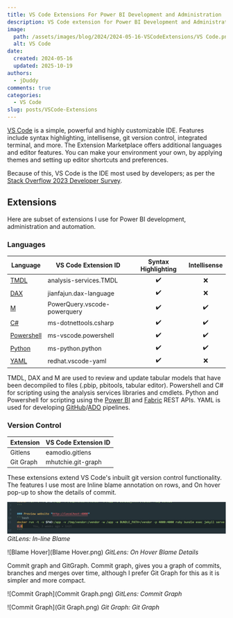 ```yaml
---
title: VS Code Extensions For Power BI Development and Administration
description: VS Code extension for Power BI Development and Administration
image:
  path: /assets/images/blog/2024/2024-05-16-VSCodeExtensions/VS Code.png
  alt: VS Code
date:
  created: 2024-05-16
  updated: 2025-10-19
authors:
  - jDuddy
comments: true
categories:
  - VS Code
slug: posts/VSCode-Extensions
---
```


[VS Code](https://code.visualstudio.com/) is a simple, powerful and highly customizable IDE. Features include syntax highlighting, intellisense, git version control, integrated terminal, and more. The Extension Marketplace offers additional languages and editor features. You can make your environment your own, by applying themes and setting up editor shortcuts and preferences.

Because of this, VS Code is the IDE most used by developers; as per the [Stack Overflow 2023 Developer Survey](https://survey.stackoverflow.co/2023/#section-most-popular-technologies-integrated-development-environment).

## Extensions

Here are subset of extensions I use for Power BI development, administration and automation.

### Languages

| Language                                                                                                      | VS Code Extension ID         | Syntax Highlighting | Intellisense |
| ------------------------------------------------------------------------------------------------------------- | ---------------------------- | :-----------------: | :----------: |
| [TMDL](https://learn.microsoft.com/en-us/analysis-services/tmdl/tmdl-overview?view=asallproducts-allversions) | analysis-services.TMDL       |         ✔️          |      ❌      |
| [DAX](https://learn.microsoft.com/en-us/dax/)                                                                 | jianfajun.dax-language       |         ✔️          |      ❌      |
| [M](https://learn.microsoft.com/en-us/powerquery-m/)                                                          | PowerQuery.vscode-powerquery |         ✔️          |      ✔️      |
| [C#](https://learn.microsoft.com/en-us/dotnet/csharp/language-reference/)                                     | ms-dotnettools.csharp        |         ✔️          |      ✔️      |
| [Powershell](https://learn.microsoft.com/en-us/powershell/)                                                   | ms-vscode.powershell         |         ✔️          |      ✔️      |
| [Python](https://www.python.org/)                                                                             | ms-python.python             |         ✔️          |      ✔️      |
| [YAML](https://yaml.org/)                                                                                     | redhat.vscode-yaml           |         ✔️          |      ❌      |

TMDL, DAX and M are used to review and update tabular models that have been decompiled to files (.pbip, pbitools, tabular editor). Powershell and C# for scripting using the analysis services libraries and cmdlets. Python and Powershell for scripting using the [Power BI](https://learn.microsoft.com/en-us/rest/api/power-bi/) and [Fabric](https://learn.microsoft.com/en-us/rest/api/fabric/articles/) REST APIs. YAML is used for developing [GitHub](https://github.com/)/[ADO](https://azure.microsoft.com/en-us/products/devops) pipelines.

### Version Control

| Extension | VS Code Extension ID |
| --------- | -------------------- |
| Gitlens   | eamodio.gitlens      |
| Git Graph | mhutchie.git-graph   |

These extensions extend VS Code's inbuilt git version control functionality. The features I use most are Inline blame annotation on rows, and On hover pop-up to show the details of commit.

![Blame](Blame.png)
_GitLens: In-line Blame_

![Blame Hover](Blame Hover.png)
_GitLens: On Hover Blame Details_

Commit graph and GitGraph. Commit graph, gives you a graph of commits, branches and merges over time, although I prefer Git Graph for this as it is simpler and more compact.

![Commit Graph](Commit Graph.png)
_GitLens: Commit Graph_

![Commit Graph](Git Graph.png)
_Git Graph: Git Graph_
